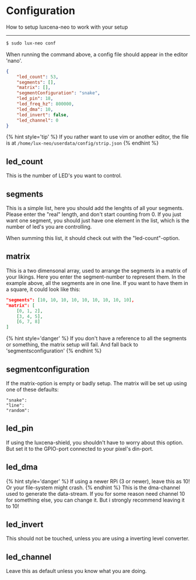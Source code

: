 # Configuration

How to setup luxcena-neo to work with your setup

---

```bash
$ sudo lux-neo conf
```

When running the command above, a config file should appear in the editor 'nano'.
```json
{
    "led_count": 53,
    "segments": [],
    "matrix": [],
    "segmentConfiguration": "snake",
    "led_pin": 18,
    "led_freq_hz": 800000,
    "led_dma": 10,
    "led_invert": false,
    "led_channel": 0
}
```
{% hint style='tip' %}
If you rather want to use vim or another editor, the file is at `/home/lux-neo/userdata/config/strip.json`
{% endhint %}

## led_count

This is the number of LED's you want to control.

## segments

This is a simple list, here you should add the lenghts of all your segments. Please enter the "real" length, and don't start counting from 0. If you just want one segment, you should just have one element in the list, which is the number of led's you are controlling.

When summing this list, it should check out with the "led-count"-option.

## matrix

This is a two dimensonal array, used to arrange the segments in a matrix of your likings. Here you enter the segment-number to represent them. In the example above, all the segments are in one line. If you want to have them in a square, it could look like this:

```json
"segments": [10, 10, 10, 10, 10, 10, 10, 10, 10],
"matrix": [
    [0, 1, 2],
    [3, 4, 5],
    [6, 7, 8]
]
```
{% hint style='danger' %}
If you don't have a reference to all the segments or something, the matrix setup will fail. And fall back to 'segmentsconfiguration'
{% endhint %}

## segmentconfiguration

If the matrix-option is empty or badly setup. The matrix will be set up using one of these defaults:

```
"snake":
"line":
"random":
```

## led_pin
If using the luxcena-shield, you shouldn't have to worry about this option. But set it to the GPIO-port connected to your pixel's din-port.

## led_dma
{% hint style='danger' %}
If using a newer RPi (3 or newer), leave this as 10! Or your file-system might crash.
{% endhint %}
This is the dma-channel used to generate the data-stream. If you for some reason need channel 10 for something else, you can change it. But i strongly recommend leaving it to 10!

## led_invert
This should not be touched, unless you are using a inverting level converter.

## led_channel
Leave this as default unless you know what you are doing.
